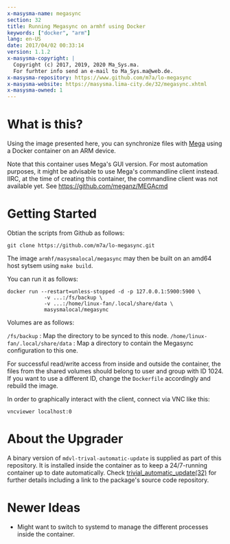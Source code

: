 ```yaml
---
x-masysma-name: megasync
section: 32
title: Running Megasync on armhf using Docker
keywords: ["docker", "arm"]
lang: en-US
date: 2017/04/02 00:33:14
version: 1.1.2
x-masysma-copyright: |
  Copyright (c) 2017, 2019, 2020 Ma_Sys.ma.
  For furhter info send an e-mail to Ma_Sys.ma@web.de.
x-masysma-repository: https://www.github.com/m7a/lo-megasync
x-masysma-website: https://masysma.lima-city.de/32/megasync.xhtml
x-masysma-owned: 1
---
```

What is this?
=============

Using the image presented here, you can synchronize files with
[Mega](http://mega.co.nz) using a Docker container on an ARM device.

Note that this container uses Mega's GUI version. For most automation purposes,
it might be advisable to use Mega's commandline client instead. IIRC, at the
time of creating this container, the commandline client was not available yet.
See <https://github.com/meganz/MEGAcmd>

Getting Started
===============

Obtian the scripts from Github as follows:

	git clone https://github.com/m7a/lo-megasync.git

The image `armhf/masysmalocal/megasync` may then be built on an amd64 host
sytsem using `make build`.

You can run it as follows:

	docker run --restart=unless-stopped -d -p 127.0.0.1:5900:5900 \
				-v ...:/fs/backup \
				-v ...:/home/linux-fan/.local/share/data \
				masysmalocal/megasync

Volumes are as follows:

`/fs/backup`
:   Map the directory to be synced to this node.
`/home/linux-fan/.local/share/data`
:   Map a directory to contain the Megasync configuration to this one.

For successful read/write access from inside and outside the container, the
files from the shared volumes should belong to user and group with ID 1024. If
you want to use a different ID, change the `Dockerfile` accordingly and rebuild
the image.

In order to graphically interact with the client, connect via VNC like this:

	vncviewer localhost:0

About the Upgrader
==================

A binary version of `mdvl-trival-automatic-update` is supplied as
part of this repository. It is installed inside the container as to keep a
24/7-running container up to date automatically.
Check [trivial_automatic_update(32)](trivial_automatic_update.xhtml) for further
details including a link to the package's source code repository.

Newer Ideas
===========

 * Might want to switch to systemd to manage the different processes inside the
   container.
